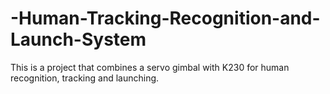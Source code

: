 # -Human-Tracking-Recognition-and-Launch-System
This is a project that combines a servo gimbal with K230 for human recognition, tracking and launching.
